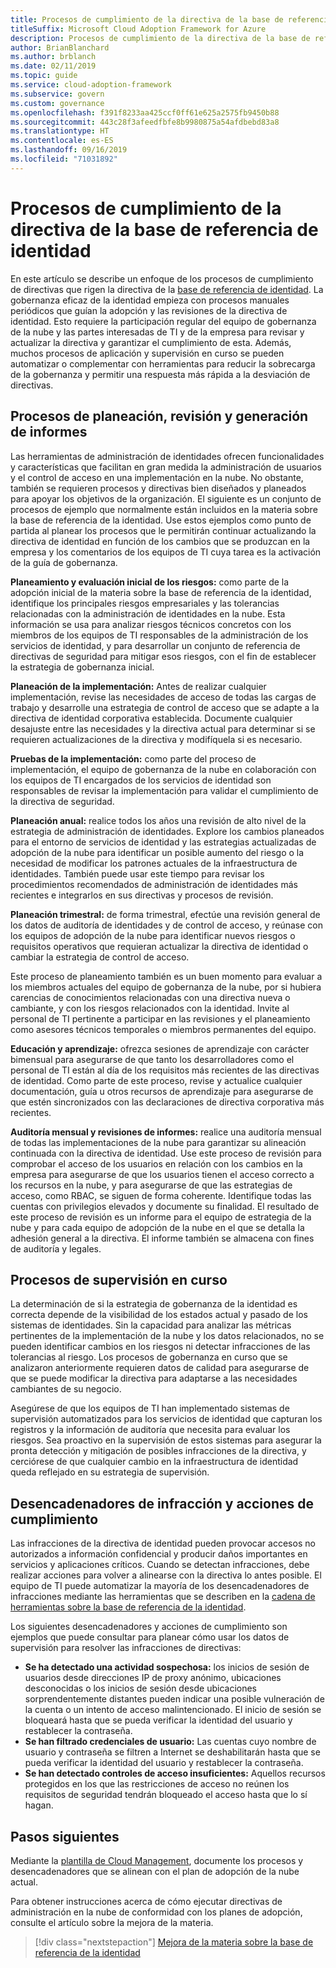 ```yaml
---
title: Procesos de cumplimiento de la directiva de la base de referencia de identidad
titleSuffix: Microsoft Cloud Adoption Framework for Azure
description: Procesos de cumplimiento de la directiva de la base de referencia de identidad
author: BrianBlanchard
ms.author: brblanch
ms.date: 02/11/2019
ms.topic: guide
ms.service: cloud-adoption-framework
ms.subservice: govern
ms.custom: governance
ms.openlocfilehash: f391f8233aa425ccf0ff61e625a2575fb9450b88
ms.sourcegitcommit: 443c28f3afeedfbfe8b9980875a54afdbebd83a8
ms.translationtype: HT
ms.contentlocale: es-ES
ms.lasthandoff: 09/16/2019
ms.locfileid: "71031892"
---
```

# <a name="identity-baseline-policy-compliance-processes"></a>Procesos de cumplimiento de la directiva de la base de referencia de identidad

En este artículo se describe un enfoque de los procesos de cumplimiento de directivas que rigen la directiva de la [base de referencia de identidad](./index.md). La gobernanza eficaz de la identidad empieza con procesos manuales periódicos que guían la adopción y las revisiones de la directiva de identidad. Esto requiere la participación regular del equipo de gobernanza de la nube y las partes interesadas de TI y de la empresa para revisar y actualizar la directiva y garantizar el cumplimiento de esta. Además, muchos procesos de aplicación y supervisión en curso se pueden automatizar o complementar con herramientas para reducir la sobrecarga de la gobernanza y permitir una respuesta más rápida a la desviación de directivas.

## <a name="planning-review-and-reporting-processes"></a>Procesos de planeación, revisión y generación de informes

Las herramientas de administración de identidades ofrecen funcionalidades y características que facilitan en gran medida la administración de usuarios y el control de acceso en una implementación en la nube. No obstante, también se requieren procesos y directivas bien diseñados y planeados para apoyar los objetivos de la organización. El siguiente es un conjunto de procesos de ejemplo que normalmente están incluidos en la materia sobre la base de referencia de la identidad. Use estos ejemplos como punto de partida al planear los procesos que le permitirán continuar actualizando la directiva de identidad en función de los cambios que se produzcan en la empresa y los comentarios de los equipos de TI cuya tarea es la activación de la guía de gobernanza.

**Planeamiento y evaluación inicial de los riesgos:** como parte de la adopción inicial de la materia sobre la base de referencia de la identidad, identifique los principales riesgos empresariales y las tolerancias relacionadas con la administración de identidades en la nube. Esta información se usa para analizar riesgos técnicos concretos con los miembros de los equipos de TI responsables de la administración de los servicios de identidad, y para desarrollar un conjunto de referencia de directivas de seguridad para mitigar esos riesgos, con el fin de establecer la estrategia de gobernanza inicial.

**Planeación de la implementación:** Antes de realizar cualquier implementación, revise las necesidades de acceso de todas las cargas de trabajo y desarrolle una estrategia de control de acceso que se adapte a la directiva de identidad corporativa establecida. Documente cualquier desajuste entre las necesidades y la directiva actual para determinar si se requieren actualizaciones de la directiva y modifíquela si es necesario.

**Pruebas de la implementación:** como parte del proceso de implementación, el equipo de gobernanza de la nube en colaboración con los equipos de TI encargados de los servicios de identidad son responsables de revisar la implementación para validar el cumplimiento de la directiva de seguridad.

**Planeación anual:** realice todos los años una revisión de alto nivel de la estrategia de administración de identidades. Explore los cambios planeados para el entorno de servicios de identidad y las estrategias actualizadas de adopción de la nube para identificar un posible aumento del riesgo o la necesidad de modificar los patrones actuales de la infraestructura de identidades. También puede usar este tiempo para revisar los procedimientos recomendados de administración de identidades más recientes e integrarlos en sus directivas y procesos de revisión.

**Planeación trimestral:** de forma trimestral, efectúe una revisión general de los datos de auditoría de identidades y de control de acceso, y reúnase con los equipos de adopción de la nube para identificar nuevos riesgos o requisitos operativos que requieran actualizar la directiva de identidad o cambiar la estrategia de control de acceso.

Este proceso de planeamiento también es un buen momento para evaluar a los miembros actuales del equipo de gobernanza de la nube, por si hubiera carencias de conocimientos relacionadas con una directiva nueva o cambiante, y con los riesgos relacionados con la identidad. Invite al personal de TI pertinente a participar en las revisiones y el planeamiento como asesores técnicos temporales o miembros permanentes del equipo.

**Educación y aprendizaje:** ofrezca sesiones de aprendizaje con carácter bimensual para asegurarse de que tanto los desarrolladores como el personal de TI están al día de los requisitos más recientes de las directivas de identidad. Como parte de este proceso, revise y actualice cualquier documentación, guía u otros recursos de aprendizaje para asegurarse de que estén sincronizados con las declaraciones de directiva corporativa más recientes.

**Auditoría mensual y revisiones de informes:** realice una auditoría mensual de todas las implementaciones de la nube para garantizar su alineación continuada con la directiva de identidad. Use este proceso de revisión para comprobar el acceso de los usuarios en relación con los cambios en la empresa para asegurarse de que los usuarios tienen el acceso correcto a los recursos en la nube, y para asegurarse de que las estrategias de acceso, como RBAC, se siguen de forma coherente. Identifique todas las cuentas con privilegios elevados y documente su finalidad. El resultado de este proceso de revisión es un informe para el equipo de estrategia de la nube y para cada equipo de adopción de la nube en el que se detalla la adhesión general a la directiva. El informe también se almacena con fines de auditoría y legales.

## <a name="ongoing-monitoring-processes"></a>Procesos de supervisión en curso

La determinación de si la estrategia de gobernanza de la identidad es correcta depende de la visibilidad de los estados actual y pasado de los sistemas de identidades. Sin la capacidad para analizar las métricas pertinentes de la implementación de la nube y los datos relacionados, no se pueden identificar cambios en los riesgos ni detectar infracciones de las tolerancias al riesgo. Los procesos de gobernanza en curso que se analizaron anteriormente requieren datos de calidad para asegurarse de que se puede modificar la directiva para adaptarse a las necesidades cambiantes de su negocio.

Asegúrese de que los equipos de TI han implementado sistemas de supervisión automatizados para los servicios de identidad que capturan los registros y la información de auditoría que necesita para evaluar los riesgos. Sea proactivo en la supervisión de estos sistemas para asegurar la pronta detección y mitigación de posibles infracciones de la directiva, y cerciórese de que cualquier cambio en la infraestructura de identidad queda reflejado en su estrategia de supervisión.

## <a name="violation-triggers-and-enforcement-actions"></a>Desencadenadores de infracción y acciones de cumplimiento

Las infracciones de la directiva de identidad pueden provocar accesos no autorizados a información confidencial y producir daños importantes en servicios y aplicaciones críticos. Cuando se detectan infracciones, debe realizar acciones para volver a alinearse con la directiva lo antes posible. El equipo de TI puede automatizar la mayoría de los desencadenadores de infracciones mediante las herramientas que se describen en la [cadena de herramientas sobre la base de referencia de la identidad](./toolchain.md).

Los siguientes desencadenadores y acciones de cumplimiento son ejemplos que puede consultar para planear cómo usar los datos de supervisión para resolver las infracciones de directivas:

- **Se ha detectado una actividad sospechosa:** los inicios de sesión de usuarios desde direcciones IP de proxy anónimo, ubicaciones desconocidas o los inicios de sesión desde ubicaciones sorprendentemente distantes pueden indicar una posible vulneración de la cuenta o un intento de acceso malintencionado. El inicio de sesión se bloqueará hasta que se pueda verificar la identidad del usuario y restablecer la contraseña.
- **Se han filtrado credenciales de usuario:** Las cuentas cuyo nombre de usuario y contraseña se filtren a Internet se deshabilitarán hasta que se pueda verificar la identidad del usuario y restablecer la contraseña.
- **Se han detectado controles de acceso insuficientes:** Aquellos recursos protegidos en los que las restricciones de acceso no reúnen los requisitos de seguridad tendrán bloqueado el acceso hasta que lo sí hagan.

## <a name="next-steps"></a>Pasos siguientes

Mediante la [plantilla de Cloud Management](./template.md), documente los procesos y desencadenadores que se alinean con el plan de adopción de la nube actual.

Para obtener instrucciones acerca de cómo ejecutar directivas de administración en la nube de conformidad con los planes de adopción, consulte el artículo sobre la mejora de la materia.

> [!div class="nextstepaction"]
> [Mejora de la materia sobre la base de referencia de la identidad](./discipline-improvement.md)
